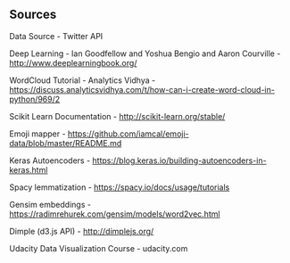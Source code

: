 ## Sources
Data Source - Twitter API

Deep Learning - Ian Goodfellow and Yoshua Bengio and Aaron Courville - http://www.deeplearningbook.org/

WordCloud Tutorial - Analytics Vidhya - https://discuss.analyticsvidhya.com/t/how-can-i-create-word-cloud-in-python/969/2

Scikit Learn Documentation - http://scikit-learn.org/stable/

Emoji mapper - https://github.com/iamcal/emoji-data/blob/master/README.md

Keras Autoencoders - https://blog.keras.io/building-autoencoders-in-keras.html

Spacy lemmatization - https://spacy.io/docs/usage/tutorials

Gensim embeddings - https://radimrehurek.com/gensim/models/word2vec.html

Dimple (d3.js API) - http://dimplejs.org/

Udacity Data Visualization Course - udacity.com
